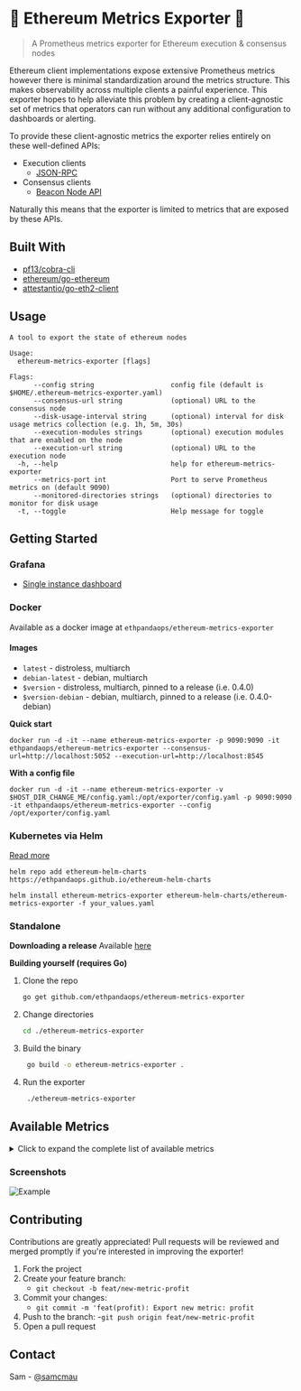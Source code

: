 # 🦄 Ethereum Metrics Exporter 🦄

> A Prometheus metrics exporter for Ethereum execution & consensus nodes

Ethereum client implementations expose extensive Prometheus metrics however there is minimal standardization around the metrics structure. This makes observability across multiple clients a painful experience. This exporter hopes to help alleviate this problem by creating a client-agnostic set of metrics that operators can run without any additional configuration to dashboards or alerting.

To provide these client-agnostic metrics the exporter relies entirely on these well-defined APIs:
- Execution clients
  - [JSON-RPC](https://geth.ethereum.org/docs/rpc/server)
- Consensus clients
  - [Beacon Node API](https://ethereum.github.io/beacon-APIs/#/)

Naturally this means that the exporter is limited to metrics that are exposed by these APIs.

## Built With

* [pf13/cobra-cli](https://github.com/spf13/cobra-cli)
* [ethereum/go-ethereum](https://github.com/ethereum/go-ethereum)
* [attestantio/go-eth2-client](github.com/attestantio/go-eth2-client)
## Usage

```
A tool to export the state of ethereum nodes

Usage:
  ethereum-metrics-exporter [flags]

Flags:
      --config string                   config file (default is $HOME/.ethereum-metrics-exporter.yaml)
      --consensus-url string            (optional) URL to the consensus node
      --disk-usage-interval string      (optional) interval for disk usage metrics collection (e.g. 1h, 5m, 30s)
      --execution-modules strings       (optional) execution modules that are enabled on the node
      --execution-url string            (optional) URL to the execution node
  -h, --help                            help for ethereum-metrics-exporter
      --metrics-port int                Port to serve Prometheus metrics on (default 9090)
      --monitored-directories strings   (optional) directories to monitor for disk usage
  -t, --toggle                          Help message for toggle
```
## Getting Started

### Grafana
* [Single instance dashboard](https://grafana.com/grafana/dashboards/16277)

### Docker
Available as a docker image at `ethpandaops/ethereum-metrics-exporter`

#### Images
- `latest` - distroless, multiarch
- `debian-latest` - debian, multiarch
- `$version` - distroless, multiarch, pinned to a release (i.e. 0.4.0)
- `$version-debian` - debian, multiarch, pinned to a release (i.e. 0.4.0-debian)

**Quick start**
```
docker run -d -it --name ethereum-metrics-exporter -p 9090:9090 -it ethpandaops/ethereum-metrics-exporter --consensus-url=http://localhost:5052 --execution-url=http://localhost:8545
````
**With a config file**
```
docker run -d -it --name ethereum-metrics-exporter -v $HOST_DIR_CHANGE_ME/config.yaml:/opt/exporter/config.yaml -p 9090:9090 -it ethpandaops/ethereum-metrics-exporter --config /opt/exporter/config.yaml

```
### Kubernetes via Helm
[Read more](https://github.com/skylenet/ethereum-helm-charts/tree/master/charts/ethereum-metrics-exporter)
```
helm repo add ethereum-helm-charts https://ethpandaops.github.io/ethereum-helm-charts

helm install ethereum-metrics-exporter ethereum-helm-charts/ethereum-metrics-exporter -f your_values.yaml
```

### Standalone
**Downloading a release**
Available [here](https://github.com/ethpandaops/ethereum-metrics-exporter/releases)

**Building yourself (requires Go)**

1. Clone the repo
   ```sh
   go get github.com/ethpandaops/ethereum-metrics-exporter
   ```
2. Change directories
   ```sh
   cd ./ethereum-metrics-exporter
   ```
3. Build the binary
   ```sh
    go build -o ethereum-metrics-exporter .
   ```
4. Run the exporter
   ```sh
    ./ethereum-metrics-exporter
   ```

## Available Metrics

<details>
<summary>Click to expand the complete list of available metrics</summary>

### Execution Layer Metrics (`eth_exe_*`)

#### General Metrics
- **`eth_exe_gas_price_gwei`** - Current gas price in gwei
- **`eth_exe_network_id`** - Network ID of the node
- **`eth_exe_chain_id`** - Chain ID of the node

#### Sync Status Metrics
- **`eth_exe_sync_percentage`** - Node sync percentage (0-100%)
- **`eth_exe_sync_starting_block`** - Starting block of sync procedure
- **`eth_exe_sync_current_block`** - Current block of sync procedure
- **`eth_exe_sync_is_syncing`** - 1 if node is syncing
- **`eth_exe_sync_highest_block`** - Highest block of sync procedure

#### Block Metrics
- **`eth_exe_block_most_recent_number`** - Most recent block number (labels: `identifier`)
- **`eth_exe_block_head_gas_used`** - Gas used in most recent block
- **`eth_exe_block_head_gas_limit`** - Gas limit of most recent block
- **`eth_exe_block_head_base_fee_per_gas`** - Base fee per gas in most recent block
- **`eth_exe_block_head_block_size_bytes`** - Size of most recent block in bytes
- **`eth_exe_block_head_transactions_in_block`** - Transactions in most recent block
- **`eth_exe_block_safe_gas_used`** - Gas used in most recent safe block
- **`eth_exe_block_safe_gas_limit`** - Gas limit in most recent safe block
- **`eth_exe_block_safe_base_fee_per_gas`** - Base fee per gas in most recent safe block
- **`eth_exe_block_safe_block_size_bytes`** - Size of most recent safe block in bytes
- **`eth_exe_block_safe_transaction_count`** - Transactions in most recent safe block

#### Transaction Pool Metrics
- **`eth_exe_txpool_transactions`** - Transaction count in txpool (labels: `status` - values: "pending", "queued")

#### Admin Metrics
- **`eth_exe_admin_node_info`** - Node information (labels: `ip`, `listenAddr`, `name`, `discovery_port`, `listener_port`, `network`)
- **`eth_exe_admin_node_port`** - Node ports (labels: `name`, `port_name`)
- **`eth_exe_admin_peers`** - Number of connected peers

#### Web3 Metrics
- **`eth_exe_web3_client_version`** - Client version (labels: `version`)

#### Network Metrics
- **`eth_exe_net_peer_count`** - Number of connected peers

### Consensus Layer Metrics (`eth_con_*`)

#### Beacon Block Metrics
- **`eth_con_beacon_slot`** - The slot number in the block
- **`eth_con_beacon_transactions`** - The amount of transactions in the block
- **`eth_con_beacon_slashings`** - The amount of slashings in the block
- **`eth_con_beacon_attestations`** - The amount of attestations in the block
- **`eth_con_beacon_deposits`** - The amount of deposits in the block
- **`eth_con_beacon_voluntary_exits`** - The amount of voluntary exits in the block
- **`eth_con_beacon_finality_checkpoint_epochs`** - The epochs of the finality checkpoints
- **`eth_con_beacon_reorg_count`** - The count of reorgs
- **`eth_con_beacon_reorg_depth`** - The depth of reorgs
- **`eth_con_beacon_proposer_delay`** - The delay of the proposer (histogram)
- **`eth_con_beacon_empty_slots_count`** - The number of slots that have expired without a block proposed
- **`eth_con_beacon_withdrawals`** - The amount of withdrawals in the block
- **`eth_con_beacon_withdrawals_amount_gwei`** - The sum amount of all withdrawals in the block (in gwei)
- **`eth_con_beacon_withdrawals_index_max`** - The maximum index of the withdrawals in the block
- **`eth_con_beacon_withdrawals_index_min`** - The minimum index of the withdrawals in the block
- **`eth_con_beacon_blob_kzg_commitments`** - The amount of blob kzg commitments in the block

#### Event Metrics
- **`eth_con_event_count`** - The count of beacon events
- **`eth_con_event_time_since_last_subscription_event_ms`** - The amount of time since the last subscription event (in milliseconds)

#### Fork Metrics
- **`eth_con_fork_epoch`** - The epoch for the fork
- **`eth_con_fork_activated`** - The activation status of the fork (1 for activated)
- **`eth_con_fork_current`** - The current fork

#### General Node Metrics
- **`eth_con_node_version`** - The version of the running beacon node
- **`eth_con_peers`** - The count of peers connected to beacon node

#### Consensus Spec Metrics
- **`eth_con_spec_safe_slots_to_update_justified`** - The number of slots to wait before updating the justified checkpoint
- **`eth_con_spec_deposit_chain_id`** - The chain ID of the deposit contract
- **`eth_con_spec_config_name`** - The name of the config
- **`eth_con_spec_max_validators_per_committee`** - The maximum number of validators per committee
- **`eth_con_spec_seconds_per_eth1_block`** - The number of seconds per ETH1 block
- **`eth_con_spec_base_reward_factor`** - The base reward factor
- **`eth_con_spec_epochs_per_sync_committee_period`** - The number of epochs per sync committee period
- **`eth_con_spec_effective_balance_increment`** - The effective balance increment
- **`eth_con_spec_max_attestations`** - The maximum number of attestations
- **`eth_con_spec_min_sync_committee_participants`** - The minimum number of sync committee participants
- **`eth_con_spec_genesis_delay`** - The number of epochs to wait before processing the genesis block
- **`eth_con_spec_seconds_per_slot`** - The number of seconds per slot
- **`eth_con_spec_max_effective_balance`** - The maximum effective balance
- **`eth_con_spec_terminal_total_difficulty`** - The terminal total difficulty
- **`eth_con_spec_terminal_total_difficulty_trillions`** - The terminal total difficulty in trillions
- **`eth_con_spec_max_deposits`** - The maximum number of deposits
- **`eth_con_spec_min_genesis_active_validator_count`** - The minimum number of active validators at genesis
- **`eth_con_spec_target_committee_size`** - The target committee size
- **`eth_con_spec_sync_committee_size`** - The sync committee size
- **`eth_con_spec_eth1_follow_distance`** - The number of blocks to follow behind the head of the eth1 chain
- **`eth_con_spec_terminal_block_hash_activation_epoch`** - The epoch at which the terminal block hash is activated
- **`eth_con_spec_min_deposit_amount`** - The minimum deposit amount
- **`eth_con_spec_slots_per_epoch`** - The number of slots per epoch
- **`eth_con_spec_preset_base`** - The base of the preset

#### Sync Status Metrics
- **`eth_con_sync_percentage`** - How synced the node is with the network (0-100%)
- **`eth_con_sync_estimated_highest_slot`** - The estimated highest slot of the network
- **`eth_con_sync_head_slot`** - The current slot of the node
- **`eth_con_sync_distance`** - The sync distance of the node
- **`eth_con_sync_is_syncing`** - 1 if the node is in syncing state

#### Health Metrics
- **`eth_con_health_check_results_total`** - Total of health checks results
- **`eth_con_health_up`** - Whether the node is up or not

### Disk Usage Metrics (`eth_disk_*`)
- **`eth_disk_usage_bytes`** - Directory disk usage in bytes (labels: `directory`)

### Constant Labels
**Execution metrics** include: `ethereum_role="execution"`, `node_name={configured}`, `module={module_name}`  
**Consensus metrics** include beacon client standard labels  
**Disk metrics** include: `directory={monitored_directory}`

### Required Modules
Each execution metric group requires specific Ethereum client API modules:
- **General**: `["eth", "net"]`
- **Sync**: `["eth"]`
- **Block**: `["eth", "net"]`
- **TxPool**: `["txpool"]`
- **Admin**: `["admin"]`
- **Web3**: `["web3"]`
- **Net**: `["net"]`

</details>

### Screenshots
![Example](./example.png)
## Contributing

Contributions are greatly appreciated! Pull requests will be reviewed and merged promptly if you're interested in improving the exporter!

1. Fork the project
2. Create your feature branch:
    - `git checkout -b feat/new-metric-profit`
3. Commit your changes:
    - `git commit -m 'feat(profit): Export new metric: profit`
4. Push to the branch:
    -`git push origin feat/new-metric-profit`
5. Open a pull request

## Contact

Sam - [@samcmau](https://twitter.com/samcmau)
